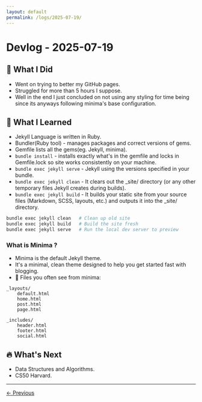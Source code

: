 ```yaml
---
layout: default
permalink: /logs/2025-07-19/
---
```


# Devlog - 2025-07-19

## 🚀 What I Did
- Went on trying to better my GitHub pages.
- Struggled for more than 5 hours I suppose.
- Well in the end I just concluded on not using any styling for time being since its anyways following minima's base configuration.

## 🧠 What I Learned
- Jekyll Language is written in Ruby.
- Bundler(Ruby tool) - manages packages and correct versions of gems.
- Gemfile lists all the gems(eg. Jekyll, minima).
- `bundle install` - installs exactly what's in the gemfile and locks in Gemfile.lock so site works consistently on your machine.
- `bundle exec jekyll serve` - Jekyll using the versions specified in your bundle.
- `bundle exec jekyll clean` - It clears out the _site/ directory (or any other temporary files Jekyll creates during builds).
- `bundle exec jekyll build` - It builds your static site from your source files (Markdown, SCSS, layouts, etc.) and outputs it into the _site/ directory.

```bash
bundle exec jekyll clean   # Clean up old site
bundle exec jekyll build   # Build the site fresh
bundle exec jekyll serve   # Run the local dev server to preview
```

### What is Minima ?
- Minima is the default Jekyll theme.
- It's a minimal, clean theme designed to help you get started fast with blogging.
- 📂 Files you often see from minima:

```text
_layouts/
    default.html
    home.html
    post.html
    page.html

_includes/
    header.html
    footer.html
    social.html
```


## 🔥 What's Next
- Data Structures and Algorithms.
- CS50 Harvard.

---

<div class="nav-links">
<a href={{ site.baseurl }}/logs/2025-07-18/>← Previous</a>

</div>
